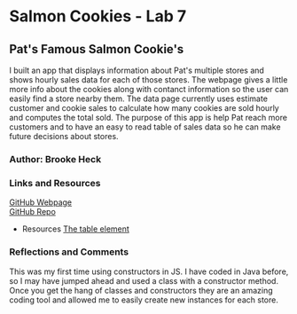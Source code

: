 # Salmon Cookies - Lab 7

## Pat's Famous Salmon Cookie's
I built an app that displays information about Pat's multiple stores and shows hourly sales data for each of those stores. The webpage gives a little more info about the cookies along with contanct information so the user can easily find a store nearby them. The data page currently uses estimate customer and cookie sales to calculate how many cookies are sold hourly and computes the total sold. The purpose of this app is help Pat reach more customers and to have an easy to read table of sales data so he can make future decisions about stores.

### Author: Brooke Heck

### Links and Resources
[GitHub Webpage](https://brookeheck.github.io/cookie-stand/)
\
[GitHub Repo](https://github.com/BrookeHeck/cookie-stand)
- Resources
[The table element](https://developer.mozilla.org/en-US/docs/Web/HTML/Element/table)

### Reflections and Comments
This was my first time using constructors in JS. I have coded in Java before, so I may have jumped ahead and used a class with a constructor method. Once you get the hang of classes and constructors they are an amazing coding tool and allowed me to easily create new instances for each store.